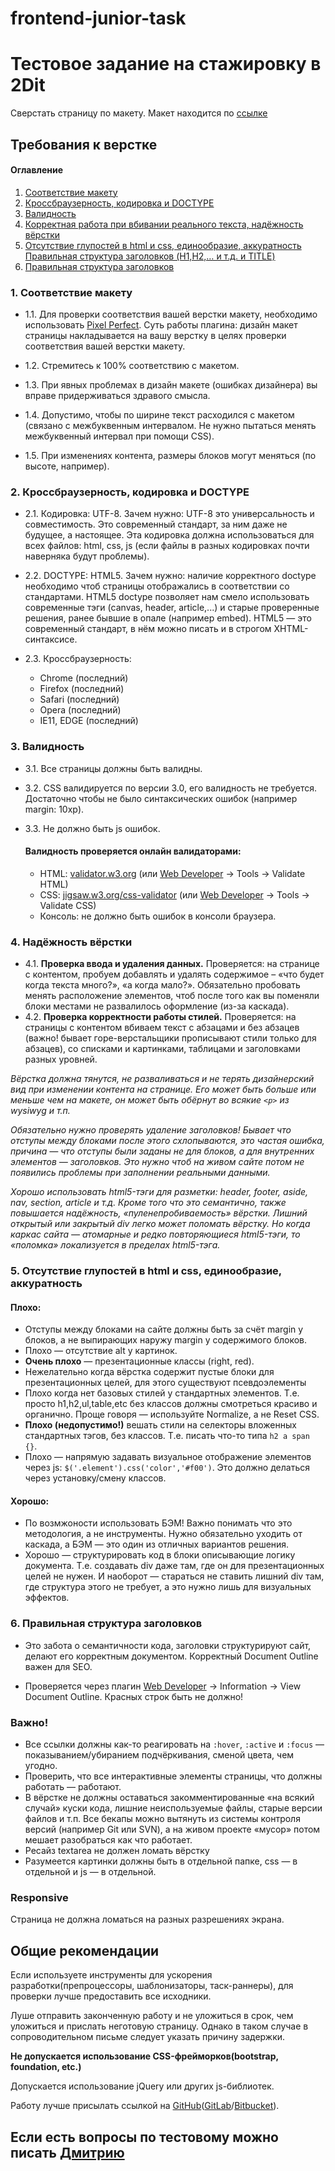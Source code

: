 # frontend-junior-task
# Тестовое задание на стажировку в 2Dit

Сверстать страницу по макету. Макет находится по [ссылке](https://www.figma.com/file/MxiIfk5djCxaroatwdhriDvg/Mobile-App-Landing-Page?node-id=1%3A1914)

## Требования к верстке
#### Оглавление
1. [Соответствие макету](#pixel-perfect)
2. [Кроссбраузерность, кодировка и DOCTYPE](#crossbrowser)
3. [Валидность](#valid)
4. [Корректная работа при вбивании реального текста, надёжность вёрстки](#reliability)
5. [Отсутствие глупостей в html и css, единообразие, аккуратность
Правильная структура заголовков (H1,H2,… и т.д. и TITLE)](#no-folly)
6. [Правильная структура заголовков](#seo)

### <a name="pixel-perfect">1. Соответствие макету</a>

* 1.1. Для проверки соответствия вашей верстки макету, необходимо использовать [Pixel Perfect](https://chrome.google.com/webstore/detail/perfectpixel-by-welldonec/dkaagdgjmgdmbnecmcefdhjekcoceebi?hl=ru). Суть работы плагина: дизайн макет страницы накладывается на вашу верстку в целях проверки соответствия вашей верстки макету.

* 1.2. Стремитесь к 100% соответствию с макетом.

* 1.3. При явных проблемах в дизайн макете (ошибках дизайнера) вы вправе придерживаться здравого смысла.


* 1.4. Допустимо, чтобы по ширине текст расходился с макетом (связано с межбуквенным интервалом. Не нужно пытаться менять межбуквенный интервал при помощи CSS).

* 1.5. При изменениях контента, размеры блоков могут меняться (по высоте, например).

### <a name="crossbowser">2. Кроссбраузерность, кодировка и DOCTYPE</a>

* 2.1. Кодировка: UTF-8. Зачем нужно: UTF-8 это универсальность и совместимость. Это современный стандарт, за ним даже не будущее, а настоящее. Эта кодировка должна использоваться для всех файлов: html, css, js (если файлы в разных кодировках почти наверняка будут проблемы).

* 2.2. DOCTYPE: HTML5. Зачем нужно: наличие корректного doctype необходимо чтоб страницы отображались в соответствии со стандартами. HTML5 doctype позволяет нам смело использовать современные тэги (canvas, header, article,...) и старые проверенные решения, ранее бывшие в опале (например embed). HTML5 — это современный стандарт, в нём можно писать и в строгом XHTML-синтаксисе. 


* 2.3. Кроссбраузерность:
  * Chrome (последний)
  * Firefox (последний)
  * Safari (последний)
  * Opera (последний)
  * IE11, EDGE (последний)

### <a name="valid">3. Валидность</a>

* 3.1. Все страницы должны быть валидны.
* 3.2. CSS валидируется по версии 3.0, его валидность не требуется. Достаточно чтобы не было синтаксических ошибок (например margin: 10xp).
* 3.3. Не должно быть js ошибок.

  #### Валидность проверяется онлайн валидаторами:
    - HTML: [validator.w3.org](http://validator.w3.org/) (или [Web Developer](https://chrome.google.com/webstore/detail/web-developer/bfbameneiokkgbdmiekhjnmfkcnldhhm) → Tools → Validate HTML)
    - CSS: [jigsaw.w3.org/css-validator](http://jigsaw.w3.org/css-validator/) (или [Web Developer](https://chrome.google.com/webstore/detail/web-developer/bfbameneiokkgbdmiekhjnmfkcnldhhm) → Tools  → Validate CSS)
    - Консоль:  не должно быть ошибок в консоли браузера.

### <a name="reliability">4. Надёжность вёрстки</a>


* 4.1. **Проверка ввода и удаления данных.** Проверяется: на странице с контентом, пробуем добавлять и удалять содержимое – «что будет когда текста много?», «а когда мало?».  Обязательно пробовать менять расположение элементов, чтоб после того как вы поменяли блоки местами не развалилось оформление (из-за каскада).
* 4.2. **Проверка корректности работы стилей.** Проверяется: на страницы с контентом вбиваем текст с абзацами и без абзацев (важно! бывает горе-верстальщики прописывают стили только для абзацев), со списками и картинками, таблицами и заголовками разных уровней.

*Вёрстка должна тянутся, не разваливаться и не терять дизайнерский вид при изменении контента на странице. Его может быть больше или меньше чем на макете, он может быть обёрнут во всякие `<p>` из wysiwyg и т.п.*

*Обязательно нужно проверять удаление заголовков! Бывает что отступы между блоками после этого схлопываются, это частая ошибка, причина — что отступы были заданы не для блоков, а для внутренних элементов — заголовков.*
*Это нужно чтоб на живом сайте потом не появились проблемы при заполнении реальными данными.*

*Хорошо использовать html5-тэги для разметки: header, footer, aside, nav, section, article и т.д. Кроме того что это семантично, также повышается надёжность, «пуленепробиваемость» вёрстки. Лишний открытый или закрытый div легко может поломать вёрстку. Но когда каркас сайта — атомарные и редко повторяющиеся html5-тэги, то «поломка» локализуется в пределах html5-тэга.*

### <a name="no-folly">5. Отсутствие глупостей в html и css, единообразие, аккуратность</a>
#### Плохо:
- Отступы между блоками на сайте должны быть за счёт margin у блоков, а не выпирающих наружу margin у содержимого блоков.
- Плохо — отсутствие alt у картинок.
- **Очень плохо** — презентационные классы (right, red).
- Нежелательно когда вёрстка содержит пустые блоки для презентационных целей, для этого существуют псевдоэлементы
- Плохо когда нет базовых стилей у стандартных элементов. Т.е. просто h1,h2,ul,table,etc без классов должны смотреться красиво и органично. Проще говоря — используйте Normalize, a не Reset CSS.
- **Плохо (недопустимо!)** вешать стили на селекторы вложенных стандартных тэгов, без классов. Т.е. писать что-то типа `h2 a span {}`.
- Плохо — напрямую задавать визуальное отображение элементов через js: `$('.element').css('color','#f00')`. Это должно делаться через установку/смену классов.

#### Хорошо:
- По возмжоности использовать БЭМ! Важно понимать что это методология, а не инструменты. Нужно обязательно уходить от каскада, а БЭМ — это один из отличных вариантов решения.
- Хорошо — структурировать код в блоки описывающие логику документа. Т.е. создавать div даже там, где он для презентационных целей не нужен. И наоборот — стараться не ставить лишний div там, где структура этого не требует, а это нужно лишь для визуальных эффектов.


### <a name="seo">6. Правильная структура заголовков</a>
- Это забота о семантичности кода, заголовки структурируют сайт, делают его корректным документом. Корректный Document Outline важен для SEO.

- Проверяется через плагин [Web Developer](https://chrome.google.com/webstore/detail/web-developer/bfbameneiokkgbdmiekhjnmfkcnldhhm) → Information → View Document Outline. Красных строк быть не должно!


### Важно!
- Все ссылки должны как-то реагировать на `:hover`, `:active` и `:focus` — показыванием/убиранием подчёркивания, сменой цвета, чем угодно.
- Проверить, что все интерактивные элементы страницы, что должны работать — работают.
- В вёрстке не должны оставаться закомментированные «на всякий случай» куски кода, лишние неиспользуемые файлы, старые версии файлов и т.п. Все бекапы можно вытянуть из системы контроля версий (например Git или SVN), а на живом проекте «мусор» потом мешает разобраться как что работает.
- Ресайз textarea не должен ломать вёрстку
- Разумеется картинки должны быть в отдельной папке, css — в отдельной и js — в отдельной.


### Responsive
Страница не должна ломаться на разных разрешениях экрана.

## Общие рекомендации
Если используете инструменты для ускорения разработки(препроцессоры, шаблонизаторы, таск-раннеры), для проверки лучше предоставить все исходники.

Луше отправить законченную работу и не уложиться в срок, чем уложиться и прислать неготовую страницу. Однако в таком случае в сопроводительном письме следует указать причину задержки.

**Не допускается использование CSS-фрейморков(bootstrap, foundation, etc.)**

Допускается использование jQuery или других js-библиотек.

Работу лучше присылать ссылкой на [GitHub](https://github.com/)([GitLab](https://gitlab.com/)/[Bitbucket](https://bitbucket.org/)).

## Если есть вопросы по тестовому можно писать [Дмитрию](mailto:dm@2dit.ru)

